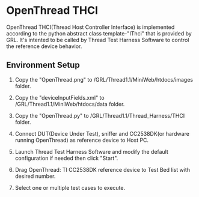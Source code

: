 OpenThread THCI
===============

OpenThread THCI(Thread Host Controller Interface) is implemented according
to the python abstract class template-"IThci" that is provided by GRL. It's
intented to be called by Thread Test Harness Software to control the reference
device behavior.

## Environment Setup ##

1. Copy the "OpenThread.png" to /GRL/Thread1.1/MiniWeb/htdocs/images folder.

2. Copy the "deviceInputFields.xml" to /GRL/Thread1.1/MiniWeb/htdocs/data folder.

3. Copy the "OpenThread.py" to /GRL/Thread1.1/Thread_Harness/THCI folder.

4. Connect DUT(Device Under Test), sniffer and CC2538DK(or hardware running OpenThread) as reference device to Host PC.

5. Launch Thread Test Harness Software and modify the default configuration if needed then click "Start".

6. Drag OpenThread: TI CC2538DK reference device to Test Bed list with desired number.

7. Select one or multiple test cases to execute.

